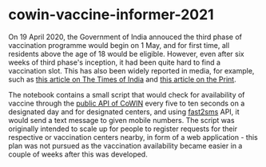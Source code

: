 # cowin-vaccine-informer-2021

On 19 April 2020, the Government of India annouced the third phase of vaccination programme would begin on 1 May, and for first time, all residents above the age of 18 would be eligible. However, even after six weeks of third phase's inception, it had been quite hard to find a vaccination slot. This has also been widely reported in media, for example, such as [this article on The Times of India](https://timesofindia.indiatimes.com/city/delhi/fastest-fingers-first-not-enough-to-get-vax-slot-those-in-18-44-age-group-find-it-difficult-to-get-vaccination-appointments-on-co-win/articleshow/82508435.cms) and [this article on the Print](https://theprint.in/health/struggling-to-find-an-open-covid-vaccination-slot-on-cowin-get-help-from-these-websites-apps/654013/).

The notebook contains a small script that would check for availability of vaccine through the [public API of CoWIN](https://apisetu.gov.in/api/cowin) every five to ten seconds on a designated day and for designated centers, and using [fast2sms](https://www.fast2sms.com/) API, it would send a text message to given mobile numbers. The script was originally intended to scale up for people to register requests for their respective or vaccination centers nearby, in form of a web application - this plan was not pursued as the vaccination availability became easier in a couple of weeks after this was developed.
